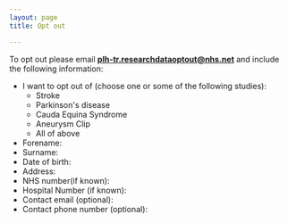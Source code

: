 ```yaml
---
layout: page
title: Opt out

---
```




To opt out please email **plh-tr.researchdataoptout@nhs.net**
and include the following information:
- I want to opt out of (choose one or some of the following studies): 
    - Stroke
    - Parkinson's disease
    - Cauda Equina Syndrome
    - Aneurysm Clip
    - All of above
- Forename:
- Surname:
- Date of birth:
- Address:
- NHS number(if known):
- Hospital Number (if known):
- Contact email (optional):
- Contact phone number (optional):
